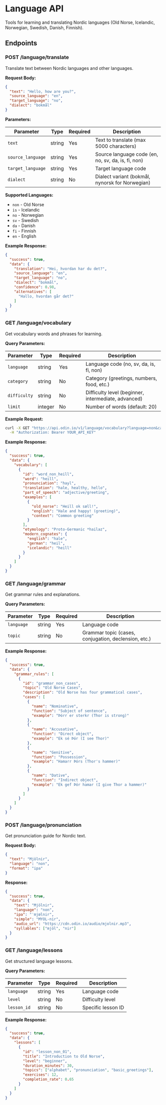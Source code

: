 # Language API

Tools for learning and translating Nordic languages (Old Norse, Icelandic, Norwegian, Swedish, Danish, Finnish).

## Endpoints

### POST /language/translate

Translate text between Nordic languages and other languages.

**Request Body:**

```json
{
  "text": "Hello, how are you?",
  "source_language": "en",
  "target_language": "no",
  "dialect": "bokmål"
}
```

**Parameters:**

| Parameter | Type | Required | Description |
|-----------|------|----------|-------------|
| `text` | string | Yes | Text to translate (max 5000 characters) |
| `source_language` | string | Yes | Source language code (en, no, sv, da, is, fi, non) |
| `target_language` | string | Yes | Target language code |
| `dialect` | string | No | Dialect variant (bokmål, nynorsk for Norwegian) |

**Supported Languages:**

- `non` - Old Norse
- `is` - Icelandic
- `no` - Norwegian
- `sv` - Swedish
- `da` - Danish
- `fi` - Finnish
- `en` - English

**Example Response:**

```json
{
  "success": true,
  "data": {
    "translation": "Hei, hvordan har du det?",
    "source_language": "en",
    "target_language": "no",
    "dialect": "bokmål",
    "confidence": 0.98,
    "alternatives": [
      "Hallo, hvordan går det?"
    ]
  }
}
```

### GET /language/vocabulary

Get vocabulary words and phrases for learning.

**Query Parameters:**

| Parameter | Type | Required | Description |
|-----------|------|----------|-------------|
| `language` | string | Yes | Language code (no, sv, da, is, fi, non) |
| `category` | string | No | Category (greetings, numbers, food, etc.) |
| `difficulty` | string | No | Difficulty level (beginner, intermediate, advanced) |
| `limit` | integer | No | Number of words (default: 20) |

**Example Request:**

```bash
curl -X GET "https://api.odin.io/v1/language/vocabulary?language=non&category=greetings" \
  -H "Authorization: Bearer YOUR_API_KEY"
```

**Example Response:**

```json
{
  "success": true,
  "data": {
    "vocabulary": [
      {
        "id": "word_non_heill",
        "word": "heill",
        "pronunciation": "hayl",
        "translation": "hale, healthy, hello",
        "part_of_speech": "adjective/greeting",
        "examples": [
          {
            "old_norse": "Heill ok sæll!",
            "english": "Hale and happy! (greeting)",
            "context": "Common greeting"
          }
        ],
        "etymology": "Proto-Germanic *hailaz",
        "modern_cognates": {
          "english": "hale",
          "german": "heil",
          "icelandic": "heill"
        }
      }
    ]
  }
}
```

### GET /language/grammar

Get grammar rules and explanations.

**Query Parameters:**

| Parameter | Type | Required | Description |
|-----------|------|----------|-------------|
| `language` | string | Yes | Language code |
| `topic` | string | No | Grammar topic (cases, conjugation, declension, etc.) |

**Example Response:**

```json
{
  "success": true,
  "data": {
    "grammar_rules": [
      {
        "id": "grammar_non_cases",
        "topic": "Old Norse Cases",
        "description": "Old Norse has four grammatical cases",
        "cases": [
          {
            "name": "Nominative",
            "function": "Subject of sentence",
            "example": "Þórr er sterkr (Thor is strong)"
          },
          {
            "name": "Accusative",
            "function": "Direct object",
            "example": "Ek sé Þór (I see Thor)"
          },
          {
            "name": "Genitive",
            "function": "Possession",
            "example": "Hamarr Þórs (Thor's hammer)"
          },
          {
            "name": "Dative",
            "function": "Indirect object",
            "example": "Ek gef Þór hamar (I give Thor a hammer)"
          }
        ]
      }
    ]
  }
}
```

### POST /language/pronunciation

Get pronunciation guide for Nordic text.

**Request Body:**

```json
{
  "text": "Mjölnir",
  "language": "non",
  "format": "ipa"
}
```

**Response:**

```json
{
  "success": true,
  "data": {
    "text": "Mjölnir",
    "language": "non",
    "ipa": "ˈmjœlnir",
    "simple": "MYOL-nir",
    "audio_url": "https://cdn.odin.io/audio/mjolnir.mp3",
    "syllables": ["mjöl", "nir"]
  }
}
```

### GET /language/lessons

Get structured language lessons.

**Query Parameters:**

| Parameter | Type | Required | Description |
|-----------|------|----------|-------------|
| `language` | string | Yes | Language code |
| `level` | string | No | Difficulty level |
| `lesson_id` | string | No | Specific lesson ID |

**Example Response:**

```json
{
  "success": true,
  "data": {
    "lessons": [
      {
        "id": "lesson_non_01",
        "title": "Introduction to Old Norse",
        "level": "beginner",
        "duration_minutes": 30,
        "topics": ["alphabet", "pronunciation", "basic_greetings"],
        "exercises": 12,
        "completion_rate": 0.65
      }
    ]
  }
}
```
